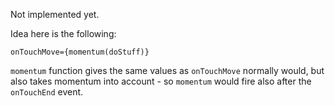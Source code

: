 Not implemented yet.

Idea here is the following:

```
onTouchMove={momentum(doStuff)}
```

`momentum` function gives the same values as `onTouchMove` normally would,
but also takes momentum into account - so `momentum` would fire also after the `onTouchEnd` event.
